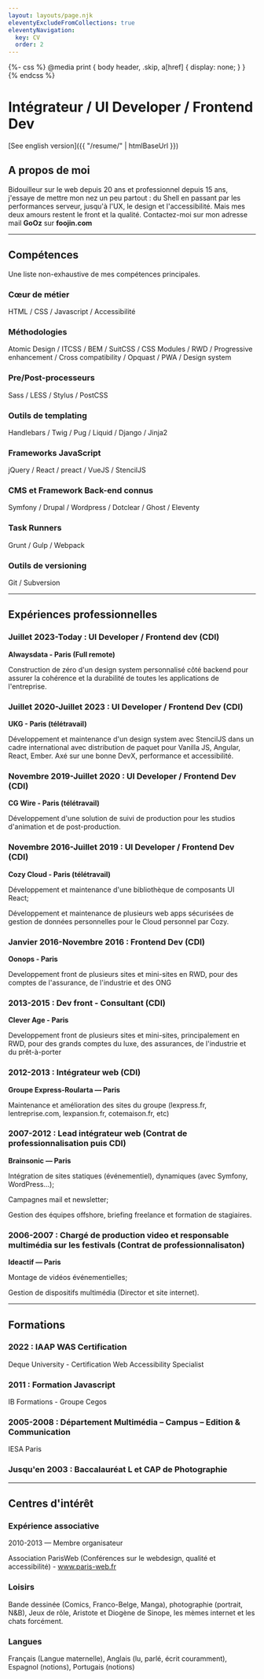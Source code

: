 ```yaml
---
layout: layouts/page.njk
eleventyExcludeFromCollections: true
eleventyNavigation:
  key: CV
  order: 2
---
```


{%- css %}
@media print {
body header, .skip, a[href] {
display: none;
}
}
{% endcss %}

# Intégrateur / UI Developer / Frontend Dev

[See english version]({{ "/resume/" | htmlBaseUrl }})

## A propos de moi

Bidouilleur sur le web depuis 20 ans et professionnel depuis 15 ans, j'essaye de mettre mon nez un peu partout : du Shell en passant par les performances serveur, jusqu'à l'UX, le design et l'accessibilité. Mais mes deux amours restent le front et la qualité. Contactez-moi sur mon adresse mail **GoOz** sur **foojin.com**

---

## Compétences

Une liste non-exhaustive de mes compétences principales.

### Cœur de métier

HTML / CSS / Javascript / Accessibilité

### Méthodologies

Atomic Design / ITCSS / BEM / SuitCSS / CSS Modules / RWD / Progressive enhancement / Cross compatibility / Opquast / PWA / Design system

### Pre/Post-processeurs

Sass / LESS / Stylus / PostCSS

### Outils de templating

Handlebars / Twig / Pug / Liquid / Django / Jinja2

### Frameworks JavaScript

jQuery / React / preact / VueJS / StencilJS

### CMS et Framework Back-end connus

Symfony / Drupal / Wordpress / Dotclear / Ghost / Eleventy

### Task Runners

Grunt / Gulp / Webpack

### Outils de versioning

Git / Subversion

---

## Expériences professionnelles

### Juillet 2023-Today : UI Developer / Frontend dev (CDI)

**Alwaysdata - Paris (Full remote)**

Construction de zéro d'un design system personnalisé côté backend pour assurer la cohérence et la durabilité de toutes les applications de l'entreprise.

### Juillet 2020-Juillet 2023 : UI Developer / Frontend Dev (CDI)

**UKG - Paris (télétravail)**

Développement et maintenance d'un design system avec StencilJS dans un cadre international avec distribution de paquet pour Vanilla JS, Angular, React, Ember. Axé sur une bonne DevX, performance et accessibilité.

### Novembre 2019-Juillet 2020 : UI Developer / Frontend Dev (CDI)

**CG Wire - Paris (télétravail)**

Développement d'une solution de suivi de production pour les studios d'animation et de post-production.

### Novembre 2016-Juillet 2019 : UI Developer / Frontend Dev (CDI)

**Cozy Cloud - Paris (télétravail)**

Développement et maintenance d'une bibliothèque de composants UI React;

Développement et maintenance de plusieurs web apps sécurisées de gestion de données personnelles pour le Cloud personnel par Cozy.

### Janvier 2016-Novembre 2016 : Frontend Dev (CDI)

**Oonops - Paris**

Developpement front de plusieurs sites et mini-sites en RWD, pour des comptes de l'assurance, de l'industrie et des ONG

### 2013-2015 : Dev front - Consultant (CDI)

**Clever Age - Paris**

Developpement front de plusieurs sites et mini-sites, principalement en RWD, pour des grands comptes du luxe, des assurances, de l'industrie et du prêt-à-porter

### 2012-2013 : Intégrateur web (CDI)

**Groupe Express-Roularta — Paris**

Maintenance et amélioration des sites du groupe (lexpress.fr, lentreprise.com, lexpansion.fr, cotemaison.fr, etc)

### 2007-2012 : Lead intégrateur web (Contrat de professionnalisation puis CDI)

**Brainsonic — Paris**

Intégration de sites statiques (événementiel), dynamiques (avec Symfony, WordPress…);

Campagnes mail et newsletter;

Gestion des équipes offshore, briefing freelance et formation de stagiaires.

### 2006-2007 : Chargé de production video et responsable multimédia sur les festivals (Contrat de professionnalisaton)

**Ideactif — Paris**

Montage de vidéos événementielles;

Gestion de dispositifs multimédia (Director et site internet).

---

## Formations

### 2022 : IAAP WAS Certification

Deque University - Certification Web Accessibility Specialist

### 2011 : Formation Javascript

IB Formations - Groupe Cegos

### 2005-2008 : Département Multimédia – Campus – Edition & Communication

IESA Paris

### Jusqu'en 2003 : Baccalauréat L et CAP de Photographie

---

## Centres d'intérêt

### Expérience associative

2010-2013 — Membre organisateur

Association ParisWeb (Conférences sur le webdesign, qualité et accessibilité) - www.paris-web.fr

### Loisirs

Bande dessinée (Comics, Franco-Belge, Manga), photographie (portrait, N&B), Jeux de rôle, Aristote et Diogène de Sinope, les mèmes internet et les chats forcément.

### Langues

Français (Langue maternelle), Anglais (lu, parlé, écrit couramment), Espagnol (notions), Portugais (notions)
